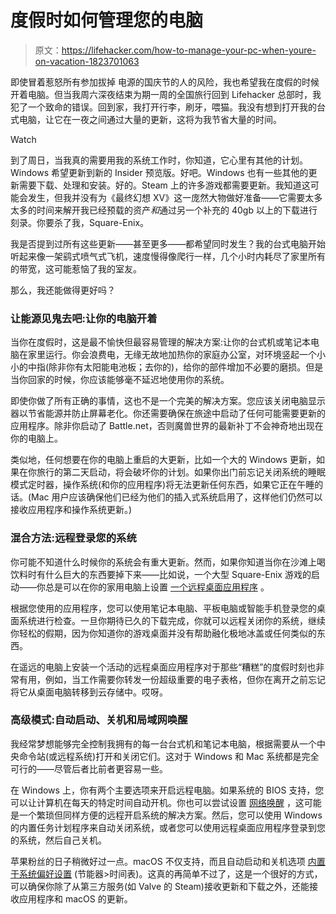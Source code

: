 # 度假时如何管理您的电脑

> 原文：<https://lifehacker.com/how-to-manage-your-pc-when-youre-on-vacation-1823701063>

即使冒着惹怒所有参加拔掉 电源的国庆节的人的风险，我也希望我在度假的时候开着电脑。但当我周六深夜结束为期一周的全国旅行回到 Lifehacker 总部时，我犯了一个致命的错误。回到家，我打开行李，刷牙，喂猫。我没有想到打开我的台式电脑，让它在一夜之间通过大量的更新，这将为我节省大量的时间。

Watch

到了周日，当我真的需要用我的系统工作时，你知道，它心里有其他的计划。Windows 希望更新到新的 Insider 预览版。好吧。Windows 也有一些其他的更新需要下载、处理和安装。好的。Steam 上的许多游戏都需要更新。我知道这可能会发生，但我并没有为《最终幻想 XV》这一庞然大物做好准备——它需要太多太多的时间来解开我已经预载的资产*和*通过另一个补充的 40gb 以上的下载进行刻录。你要杀了我，Square-Enix。

我是否提到过所有这些更新——甚至更多——都希望同时发生？我的台式电脑开始听起来像一架鹞式喷气式飞机，速度慢得像爬行一样，几个小时内耗尽了家里所有的带宽，这可能惹恼了我的室友。

那么，我还能做得更好吗？

### 让能源见鬼去吧:让你的电脑开着

当你在度假时，这是最不愉快但最容易管理的解决方案:让你的台式机或笔记本电脑在家里运行。你会浪费电，无缘无故地加热你的家庭办公室，对环境竖起一个小小的中指(除非你有太阳能电池板；去你的)，给你的部件增加不必要的磨损。但是当你回家的时候，你应该能够毫不延迟地使用你的系统。

即使你做了所有正确的事情，这也不是一个完美的解决方案。您应该关闭电脑显示器以节省能源并防止屏幕老化。你还需要确保在旅途中启动了任何可能需要更新的应用程序。除非你启动了 Battle.net，否则魔兽世界的最新补丁不会神奇地出现在你的电脑上。

类似地，任何想要在你的电脑上重启的大更新，比如一个大的 Windows 更新，如果在你旅行的第二天启动，将会破坏你的计划。如果你出门前忘记关闭系统的睡眠模式定时器，操作系统(和你的应用程序)将无法更新任何东西，如果它正在午睡的话。(Mac 用户应该确保他们已经为他们的插入式系统启用了，这样他们仍然可以接收应用程序和操作系统更新。)

### 混合方法:远程登录您的系统

你可能不知道什么时候你的系统会有重大更新。然而，如果你知道当你在沙滩上喝饮料时有什么巨大的东西要掉下来——比如说，一个大型 Square-Enix 游戏的启动——你总是可以在你的家用电脑上设置 [一个远程桌面应用程序](https://lifehacker.com/five-best-remote-desktop-tools-1508597379) 。

根据您使用的应用程序，您可以使用笔记本电脑、平板电脑或智能手机登录您的桌面系统进行检查。一旦你期待已久的下载完成，你就可以远程关闭你的系统，继续你轻松的假期，因为你知道你的游戏桌面并没有帮助融化极地冰盖或任何类似的东西。

在遥远的电脑上安装一个活动的远程桌面应用程序对于那些“糟糕”的度假时刻也非常有用，例如，当工作需要你转发一份超级重要的电子表格，但你在离开之前忘记将它从桌面电脑转移到云存储中。哎呀。

### 高级模式:自动启动、关机和局域网唤醒

我经常梦想能够完全控制我拥有的每一台台式机和笔记本电脑，根据需要从一个中央命令站(或远程系统)打开和关闭它们。这对于 Windows 和 Mac 系统都是完全可行的——尽管后者比前者更容易一些。

在 Windows 上，你有两个主要选项来开启远程电脑。如果系统的 BIOS 支持，您可以让计算机在每天的特定时间自动开机。你也可以尝试设置 [网络唤醒](https://lifehacker.com/rule-your-computer-from-afar-by-setting-up-wake-on-lan-5786791) ，这可能是一个繁琐但同样方便的远程开启系统的解决方案。然后，您可以使用 Windows 的内置任务计划程序来自动关闭系统，或者您可以使用远程桌面应用程序登录到您的系统，然后自己关机。

苹果粉丝的日子稍微好过一点。macOS 不仅支持，而且自动启动和关机选项 [内置于系统偏好设置](https://lifehacker.com/how-can-i-start-and-shut-down-my-computer-automatically-5831504) (节能器>时间表)。这真的再简单不过了，这是一个很好的方式，可以确保你除了从第三方服务(如 Valve 的 Steam)接收更新和下载之外，还能接收应用程序和 macOS 的更新。